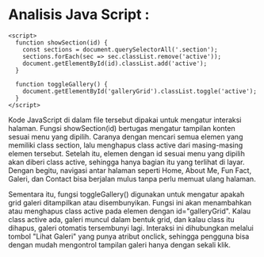 # Analisis Java Script :
```
<script>
  function showSection(id) {
    const sections = document.querySelectorAll('.section');
    sections.forEach(sec => sec.classList.remove('active'));
    document.getElementById(id).classList.add('active');
  }

  function toggleGallery() {
    document.getElementById('galleryGrid').classList.toggle('active');
  }
</script>
```
Kode JavaScript di dalam file tersebut dipakai untuk mengatur interaksi halaman. Fungsi showSection(id) bertugas mengatur tampilan konten sesuai menu yang dipilih. Caranya dengan mencari semua elemen yang memiliki class section, lalu menghapus class active dari masing-masing elemen tersebut. Setelah itu, elemen dengan id sesuai menu yang dipilih akan diberi class active, sehingga hanya bagian itu yang terlihat di layar. Dengan begitu, navigasi antar halaman seperti Home, About Me, Fun Fact, Galeri, dan Contact bisa berjalan mulus tanpa perlu memuat ulang halaman.

Sementara itu, fungsi toggleGallery() digunakan untuk mengatur apakah grid galeri ditampilkan atau disembunyikan. Fungsi ini akan menambahkan atau menghapus class active pada elemen dengan id="galleryGrid". Kalau class active ada, galeri muncul dalam bentuk grid, dan kalau class itu dihapus, galeri otomatis tersembunyi lagi. Interaksi ini dihubungkan melalui tombol "Lihat Galeri" yang punya atribut onclick, sehingga pengguna bisa dengan mudah mengontrol tampilan galeri hanya dengan sekali klik.